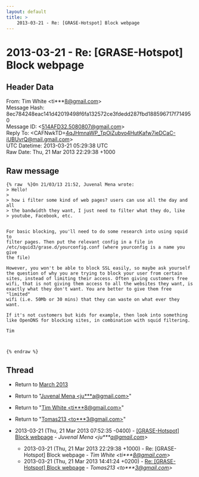 ```yaml
---
layout: default
title: >
    2013-03-21 - Re: [GRASE-Hotspot] Block webpage
---
```


# 2013-03-21 - Re: [GRASE-Hotspot] Block webpage

## Header Data

From: Tim White \<ti***8@gmail.com\><br>
Message Hash: 8ec784248eac141d42019498f6fa132572ce3fdedd287fbd188596717f714950<br>
Message ID: \<514AFD32.5080807@gmail.com\><br>
Reply To: \<CAFNwkTD=4qJHmnaWP_TpOiZubvo4HutKafw7ieDCaC-iUBUvrQ@mail.gmail.com\><br>
UTC Datetime: 2013-03-21 05:29:38 UTC<br>
Raw Date: Thu, 21 Mar 2013 22:29:38 +1000<br>

## Raw message

```
{% raw  %}On 21/03/13 21:52, Juvenal Mena wrote:
> Hello!
>
> how i filter some kind of web pages? users can use all the day and all 
> the bandwidth they want, I just need to filter what they do, like 
> youtube, Facebook, etc.


For basic blocking, you'll need to do some research into using squid to 
filter pages. Then put the relevant config in a file in 
/etc/squid3/grase.d/yourconfig.conf (where yourconfig is a name you give 
the file)

However, you won't be able to block SSL easily, so maybe ask yourself 
the question of why you are trying to block your user from certain 
sites, instead of limiting their access. Often giving customers free 
wifi, that is not giving them access to all the websites they want, is 
exactly what they don't want. You are better to give them free "limited" 
wifi (i.e. 50Mb or 30 mins) that they can waste on what ever they want.

If it's not customers but kids for example, then look into something 
like OpenDNS for blocking sites, in combination with squid filtering.

Tim



{% endraw %}
```

## Thread

+ Return to [March 2013](/archive/2013/03)

+ Return to "[Juvenal Mena <ju***a<span>@</span>gmail.com>](/authors/ju___a_at_gmail_com)"
+ Return to "[Tim White <ti***8<span>@</span>gmail.com>](/authors/ti___8_at_gmail_com)"
+ Return to "[Tomas213 <to***3<span>@</span>gmail.com>](/authors/to___3_at_gmail_com)"

+ 2013-03-21 (Thu, 21 Mar 2013 07:52:35 -0400) - [[GRASE-Hotspot] Block webpage](/archive/2013/03/e609e70aed47e5c7c558ba047f6d31c3a66193e6c3fe39f91a6e0b73aff8d957) - _Juvenal Mena \<ju***a@gmail.com\>_
  + 2013-03-21 (Thu, 21 Mar 2013 22:29:38 +1000) - Re: [GRASE-Hotspot] Block webpage - _Tim White \<ti***8@gmail.com\>_
  + 2013-03-21 (Thu, 21 Mar 2013 14:41:24 +0200) - [Re: [GRASE-Hotspot] Block webpage](/archive/2013/03/bd25f9701546d776bea0fbed327b28290d7f1bece9ba85994f217e40d7af2748) - _Tomas213 \<to***3@gmail.com\>_

